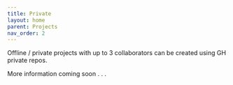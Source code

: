 ```yaml
---
title: Private
layout: home
parent: Projects
nav_order: 2
---
```

Offline / private projects with up to 3 collaborators can be created using GH private repos.

More information coming soon . . . 
